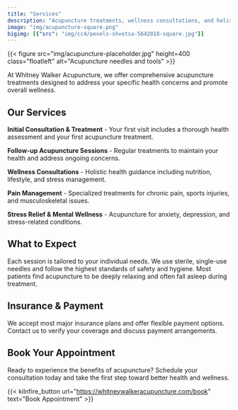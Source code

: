 ```yaml
---
title: "Services"
description: "Acupuncture treatments, wellness consultations, and holistic care"
image: "img/acupuncture-square.png"
bigimg: [{"src": "img/cc4/pexels-shvetsa-5642018-square.jpg"}]
---
```


{{< figure src="img/acupuncture-placeholder.jpg" height=400 class="floatleft" alt="Acupuncture needles and tools" >}}

At Whitney Walker Acupuncture, we offer comprehensive acupuncture treatments designed to address your specific health concerns and promote overall wellness.

## Our Services

**Initial Consultation & Treatment** - Your first visit includes a thorough health assessment and your first acupuncture treatment.

**Follow-up Acupuncture Sessions** - Regular treatments to maintain your health and address ongoing concerns.

**Wellness Consultations** - Holistic health guidance including nutrition, lifestyle, and stress management.

**Pain Management** - Specialized treatments for chronic pain, sports injuries, and musculoskeletal issues.

**Stress Relief & Mental Wellness** - Acupuncture for anxiety, depression, and stress-related conditions.

## What to Expect

Each session is tailored to your individual needs. We use sterile, single-use needles and follow the highest standards of safety and hygiene. Most patients find acupuncture to be deeply relaxing and often fall asleep during treatment.

## Insurance & Payment

We accept most major insurance plans and offer flexible payment options. Contact us to verify your coverage and discuss payment arrangements.

## Book Your Appointment

Ready to experience the benefits of acupuncture? Schedule your consultation today and take the first step toward better health and wellness.

{{< kilnfire_button url="https://whitneywalkeracupuncture.com/book" text="Book Appointment" >}}
